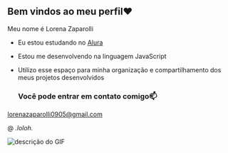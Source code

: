 ## Bem vindos ao meu perfil❤️

Meu nome é Lorena Zaparolli

- Eu estou estudando no [Alura](https://www.alura.gov.br)

- Estou me desenvolvendo na linguagem JavaScript

- Utilizo esse espaço para minha organização e compartilhamento dos meus projetos desenvolvidos
  ### Você pode entrar em contato comigo📫

lorenazaparolli0905@gmail.com

@ _.loloh._

![descrição do GIF](https://media.tenor.com/kWlwZ9Hy6TAAAAAi/peach-goma-goma.gif)
